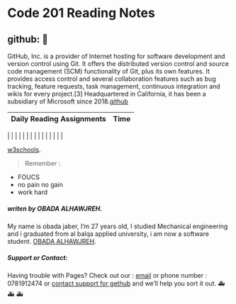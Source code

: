 # Code 201 Reading Notes
## github: &#128175;
GitHub, Inc. is a provider of Internet hosting for software development and version control using Git. It offers the distributed version control and source code management (SCM) functionality of Git, plus its own features. It provides access control and several collaboration features such as bug tracking, feature requests, task management, continuous integration and wikis for every project.[3] Headquartered in California, it has been a subsidiary of Microsoft since 2018.[github](www.github.com)

Daily Reading Assignments | Time
------------ | -------------
  | 
  | 
  | 
  | 
  | 
  | 
  | 
  | 
  | 
  | 
  | 
  | 
  | 
  | 
  | 
 

 [w3schools](https://www.w3schools.com/).
>Remember : 
 * FOUCS
 * no pain no gain
 * work hard


##### *writen by OBADA ALHAWJREH.*

My name is obada jaber, I’m 27 years old, I studied Mechanical engineering and i graduated from al balqa applied university, i am now a software student. [OBADA ALHAWJREH](https://github.com/Obada-gh). 

##### *Support or Contact:*

Having trouble with Pages? Check out our : [email](obada7jaber7@gmail.com) or phone number : 0781912474 or [contact support for gethub](https://support.github.com/contact) and we’ll help you sort it out. &#x1F691; &#x1F691; &#x1F691;
